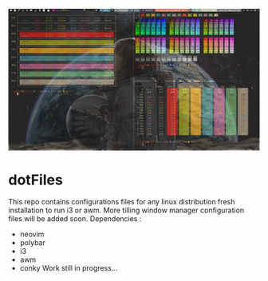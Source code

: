 ![Github Banner](https://github.com/GoCode0/dotFiles/blob/main/ScreenShotAws.png)

# dotFiles

This repo contains configurations files for any linux distribution fresh installation to run i3 or awm. More tilling window manager configuration files will be added soon.
Dependencies :
- neovim
- polybar
- i3
- awm
- conky
Work still in progress...


